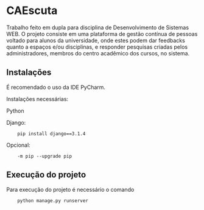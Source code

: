 # CAEscuta
Trabalho feito em dupla para disciplina de Desenvolvimento de Sistemas WEB.
O projeto consiste em uma plataforma de gestão contínua de pessoas 
voltado para alunos da universidade, onde estes podem dar feedbacks 
quanto a espaços e/ou disciplinas, e responder pesquisas criadas pelos administradores, membros do centro acadêmico dos cursos, no sistema.

## Instalações
É recomendado o uso da IDE PyCharm.

Instalações necessárias:

Python

Django:

        pip install django==3.1.4

Opcional:

        -m pip --upgrade pip

## Execução do projeto
Para execução do projeto é necessário o comando

        python manage.py runserver
